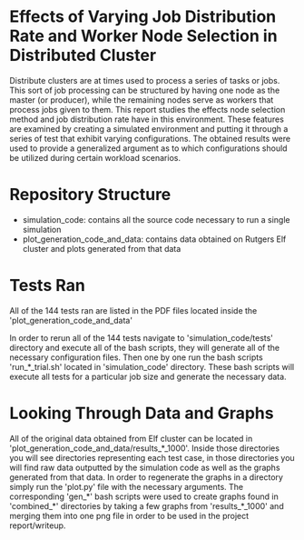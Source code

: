 Effects of Varying Job Distribution Rate and Worker Node Selection in Distributed Cluster
=====================================================================
Distribute clusters are at times used to process a series of tasks or jobs. This sort of job processing can be structured by having one node as the master (or producer), while the remaining nodes serve as workers that process jobs given to them. This report studies the effects node selection method and job distribution rate have in this environment. These features are examined by creating a simulated environment and putting it through a series of test that exhibit varying configurations. The obtained results were used to provide a generalized argument as to which configurations should be utilized during certain workload scenarios.

Repository Structure
=====================
- simulation_code: contains all the source code necessary to run a single simulation
- plot_generation_code_and_data: contains data obtained on Rutgers Elf cluster and plots generated from that data

Tests Ran
===========
All of the 144 tests ran are listed in the PDF files located inside the 'plot_generation_code_and_data'

In order to rerun all of the 144 tests navigate to 'simulation_code/tests' directory and execute all of the bash scripts, they will generate all of the necessary configuration files. Then one by one run the bash scripts 'run_*_trial.sh' located in 'simulation_code' directory. These bash scripts will execute all tests for a particular job size and generate the necessary data.

Looking Through Data and Graphs
=================================
All of the original data obtained from Elf cluster can be located in 'plot\_generation\_code\_and\_data/results\_\*\_1000'. Inside those directories you will see directories representing each test case, in those directories you will find raw data outputted by the simulation code as well as the graphs generated from that data. In order to regenerate the graphs in a directory simply run the 'plot.py' file with the necessary arguments. The corresponding 'gen\_\*' bash scripts were used to create graphs found in 'combined\_\*' directories by taking a few graphs from 'results\_\*\_1000' and merging them into one png file in order to be used in the project report/writeup.